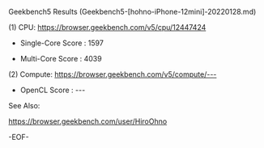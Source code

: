 
Geekbench5 Results (Geekbench5-[hohno-iPhone-12mini]-20220128.md)

(1) CPU: https://browser.geekbench.com/v5/cpu/12447424

* Single-Core Score : 1597

* Multi-Core Score  : 4039

(2) Compute: https://browser.geekbench.com/v5/compute/---

* OpenCL Score : ---

See Also:

https://browser.geekbench.com/user/HiroOhno

-EOF-
